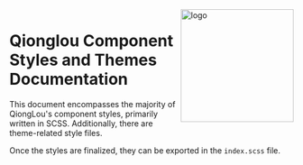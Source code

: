 <img alt="logo" style="float: right;right: 0px" src="https://github.com/jsrac/qionglou/assets/57232813/27cc8391-1b7f-468c-8e53-c14494df3ae0" width="200" div align=right>

# Qionglou Component Styles and Themes Documentation

This document encompasses the majority of QiongLou's component styles, primarily written in SCSS. Additionally, there are theme-related style files.

Once the styles are finalized, they can be exported in the `index.scss` file.
